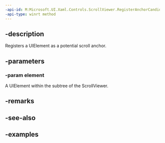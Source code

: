 ```yaml
---
-api-id: M:Microsoft.UI.Xaml.Controls.ScrollViewer.RegisterAnchorCandidate(Windows.UI.Xaml.UIElement)
-api-type: winrt method
---
```


## -description

Registers a UIElement as a potential scroll anchor.

## -parameters

### -param element

A UIElement within the subtree of the ScrollViewer.

## -remarks

## -see-also

## -examples

